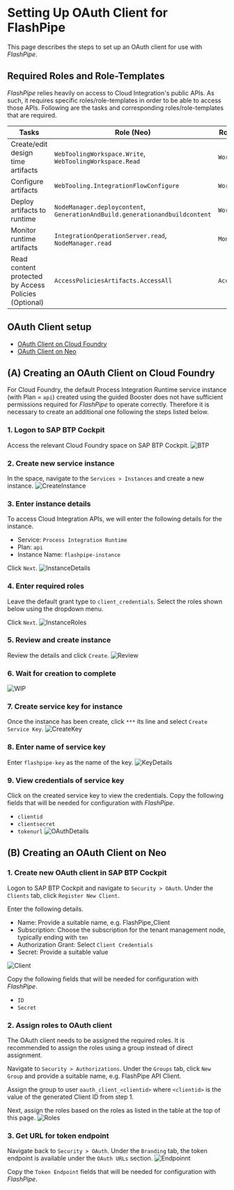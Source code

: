# Setting Up OAuth Client for FlashPipe
This page describes the steps to set up an OAuth client for use with _FlashPipe_.

## Required Roles and Role-Templates
_FlashPipe_ relies heavily on access to Cloud Integration's public APIs. As such, it requires specific roles/role-templates in order to be able to access those APIs. Following are the tasks and corresponding roles/role-templates that are required.

Tasks | Role (Neo) | Role-Templates (Cloud Foundry)
------------ | ------------- | -------------
Create/edit design time artifacts | `WebToolingWorkspace.Write`, `WebToolingWorkspace.Read` | `WorkspacePackagesEdit`
Configure artifacts | `WebTooling.IntegrationFlowConfigure` | `WorkspacePackagesConfigure`
Deploy artifacts to runtime | `NodeManager.deploycontent`, `GenerationAndBuild.generationandbuildcontent` | `WorkspaceArtifactsDeploy`
Monitor runtime artifacts | `IntegrationOperationServer.read`, `NodeManager.read` | `MonitoringDataRead`
Read content protected by Access Policies (Optional) |`AccessPoliciesArtifacts.AccessAll`|`AccessAllAccessPoliciesArtifacts`

## OAuth Client setup
- [OAuth Client on Cloud Foundry](#CF)
- [OAuth Client on Neo](#Neo)

## <a name="CF"></a> (A) Creating an OAuth Client on Cloud Foundry
For Cloud Foundry, the default Process Integration Runtime service instance (with Plan = `api`) created using the guided Booster does not have sufficient permissions required for _FlashPipe_ to operate correctly. Therefore it is necessary to create an additional one following the steps listed below.

### 1. Logon to SAP BTP Cockpit
Access the relevant Cloud Foundry space on SAP BTP Cockpit.
![BTP](images/oauth-client/cf/01_btp_cf_space.png)

### 2. Create new service instance
In the space, navigate to the `Services > Instances` and create a new instance.
![CreateInstance](images/oauth-client/cf/02_create_instance.png)

### 3. Enter instance details
To access Cloud Integration APIs, we will enter the following details for the instance.
- Service:  `Process Integration Runtime`
- Plan: `api`
- Instance Name: `flashpipe-instance`

Click `Next`.
![InstanceDetails](images/oauth-client/cf/03_instance_details.png)

### 4. Enter required roles
Leave the default grant type to `client_credentials`. Select the roles shown below using the dropdown menu.

Click `Next`.
![InstanceRoles](images/oauth-client/cf/04_instance_roles.png)

### 5. Review and create instance
Review the details and click `Create`.
![Review](images/oauth-client/cf/05_instance_create.png)

### 6. Wait for creation to complete
![WIP](images/oauth-client/cf/06_instance_wip.png)

### 7. Create service key for instance
Once the instance has been create, click `***` its line and select `Create Service Key`. 
![CreateKey](images/oauth-client/cf/07_create_key.png)

### 8. Enter name of service key
Enter `flashpipe-key` as the name of the key.
![KeyDetails](images/oauth-client/cf/08_key_details.png)

### 9. View credentials of service key
Click on the created service key to view the credentials. Copy the following fields that will be needed for configuration with _FlashPipe_.
- `clientid`
- `clientsecret`
- `tokenurl`
![OAuthDetails](images/oauth-client/cf/09_oauth_details.png)

## <a name="Neo"></a> (B) Creating an OAuth Client on Neo

### 1. Create new OAuth client in SAP BTP Cockpit
Logon to SAP BTP Cockpit and navigate to `Security > OAuth`. Under the `Clients` tab, click `Register New Client`.

Enter the following details.
- Name: Provide a suitable name, e.g. FlashPipe_Client
- Subscription: Choose the subscription for the tenant management node, typically ending with `tmn`
- Authorization Grant: Select `Client Credentials`
- Secret: Provide a suitable value

![Client](images/oauth-client/neo/01_oauth_client.png)

Copy the following fields that will be needed for configuration with _FlashPipe_.
- `ID`
- `Secret`

### 2. Assign roles to OAuth client
The OAuth client needs to be assigned the required roles. It is recommended to assign the roles using a group instead of direct assignment.

Navigate to `Security > Authorizations`. Under the `Groups` tab, click `New Group` and provide a suitable name, e.g. FlashPipe API Client.

Assign the group to user `oauth_client_<clientid>` where `<clientid>` is the value of the generated Client ID from step 1.

Next, assign the roles based on the roles as listed in the table at the top of this page.
![Roles](images/oauth-client/neo/02_roles.png)

### 3. Get URL for token endpoint
Navigate back to `Security > OAuth`. Under the `Branding` tab, the token endpoint is available under the `OAuth URLs` section.
![Endpoinnt](images/oauth-client/neo/03_endpoint.png)

Copy the `Token Endpoint` fields that will be needed for configuration with _FlashPipe_.
